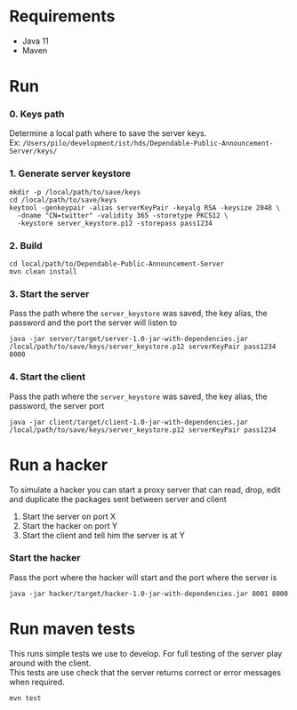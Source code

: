 # Requirements
- Java 11
- Maven

# Run
### 0. Keys path
Determine a local path where to save the server keys.  
Ex: `/Users/pilo/development/ist/hds/Dependable-Public-Announcement-Server/keys/`

### 1. Generate server keystore
```shell script
mkdir -p /local/path/to/save/keys
cd /local/path/to/save/keys
keytool -genkeypair -alias serverKeyPair -keyalg RSA -keysize 2048 \
  -dname "CN=twitter" -validity 365 -storetype PKCS12 \
  -keystore server_keystore.p12 -storepass pass1234
```

### 2. Build
```shell script
cd local/path/to/Dependable-Public-Announcement-Server 
mvn clean install
```

### 3. Start the server
Pass the path where the `server_keystore` was saved, the key alias, the password and the port the server will listen to
```shell script
java -jar server/target/server-1.0-jar-with-dependencies.jar /local/path/to/save/keys/server_keystore.p12 serverKeyPair pass1234 8000
```

### 4. Start the client
Pass the path where the `server_keystore` was saved, the key alias, the password, the server port
```shell script
java -jar client/target/client-1.0-jar-with-dependencies.jar /local/path/to/save/keys/server_keystore.p12 serverKeyPair pass1234
```

# Run a hacker
To simulate a hacker you can start a proxy server that can read, drop, edit and duplicate the packages sent between server and client  
1. Start the server on port X
2. Start the hacker on port Y
3. Start the client and tell him the server is at Y

### Start the hacker
Pass the port where the hacker will start and the port where the server is
```shell script
java -jar hacker/target/hacker-1.0-jar-with-dependencies.jar 8001 8000
```

# Run maven tests
This runs simple tests we use to develop. For full testing of the server play around with the client.  
This tests are use check that the server returns correct or error messages when required.
```shell script
mvn test
```

